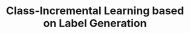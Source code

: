 ---
layout: default
title: 'Class-Incremental Learning based on Label Generation'
authors: <strong>Yijia Shao</strong>, Yiduo Guo, Dongyan Zhao, Bing Liu
publication: Will appear in ACL 2023.
year: 2023.5
sticky: false
pdf: 'https://arxiv.org/abs/2306.12619'
code: 'https://github.com/shaoyijia/VAG'
official_link: 'https://aclanthology.org/2023.acl-short.109/'
---